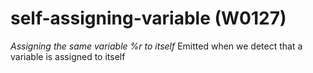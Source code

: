 # self-assigning-variable (W0127)
*Assigning the same variable %r to itself* Emitted when we detect that a
variable is assigned to itself
